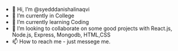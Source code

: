- 👋 Hi, I’m @syedddanishalinaqvi
- 👀 I’m currently in College
- 🌱 I’m currently learning Coding
- 💞️ I’m looking to collaborate on some good projects with React.js, Node.js, Express, Mongodb, HTML,CSS
- 📫 How to reach me - just messege me.

<!---
syedddanishalinaqvi/syedddanishalinaqvi is a ✨ special ✨ repository because its `README.md` (this file) appears on your GitHub profile.
You can click the Preview link to take a look at your changes.
--->

